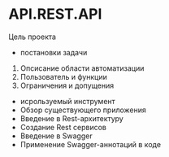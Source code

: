 # API.REST.API

Цель проекта
- постановки задачи
1. Опсисание области автоматизации
2. Пользователь и функции
3. Ограничения и допущения
- исрользуемый инструмент
- Обзор существующего приложения
- Введение в Rest-архитектуру
- Создание Rest сервисов
- Введение в Swagger
- Применение Swagger-аннотаций в коде

